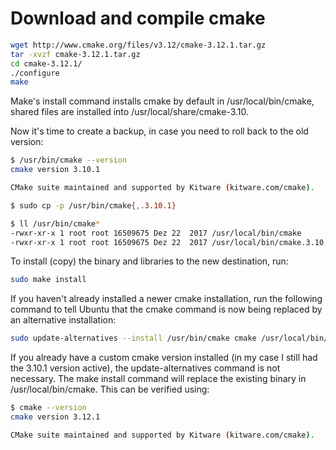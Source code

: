 # Download and compile cmake

```bash
wget http://www.cmake.org/files/v3.12/cmake-3.12.1.tar.gz
tar -xvzf cmake-3.12.1.tar.gz
cd cmake-3.12.1/
./configure
make
```

Make's install command installs cmake by default in /usr/local/bin/cmake, shared files are installed into /usr/local/share/cmake-3.10.

Now it's time to create a backup, in case you need to roll back to the old version:

```bash
$ /usr/bin/cmake --version
cmake version 3.10.1

CMake suite maintained and supported by Kitware (kitware.com/cmake). 

$ sudo cp -p /usr/bin/cmake{,.3.10.1}

$ ll /usr/bin/cmake*
-rwxr-xr-x 1 root root 16509675 Dez 22  2017 /usr/local/bin/cmake
-rwxr-xr-x 1 root root 16509675 Dez 22  2017 /usr/local/bin/cmake.3.10.1
```

To install (copy) the binary and libraries to the new destination, run:

```bash
sudo make install
```

If you haven't already installed a newer cmake installation, run the following command to tell Ubuntu that the cmake command is now being replaced by an alternative installation:

```bash
sudo update-alternatives --install /usr/bin/cmake cmake /usr/local/bin/cmake 1 --force
```

If you already have a custom cmake version installed (in my case I still had the 3.10.1 version active), the update-alternatives command is not necessary.
The make install command will replace the existing binary in /usr/local/bin/cmake. This can be verified using:

```bash
$ cmake --version
cmake version 3.12.1

CMake suite maintained and supported by Kitware (kitware.com/cmake).
```
